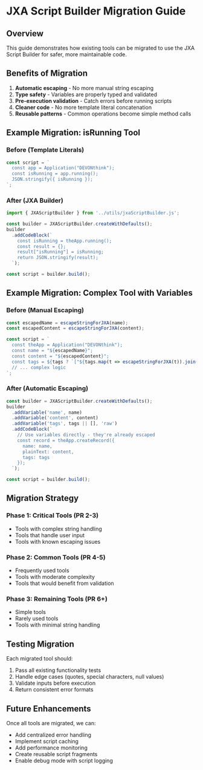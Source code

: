 # JXA Script Builder Migration Guide

## Overview

This guide demonstrates how existing tools can be migrated to use the JXA Script Builder for safer, more maintainable code.

## Benefits of Migration

1. **Automatic escaping** - No more manual string escaping
2. **Type safety** - Variables are properly typed and validated
3. **Pre-execution validation** - Catch errors before running scripts
4. **Cleaner code** - No more template literal concatenation
5. **Reusable patterns** - Common operations become simple method calls

## Example Migration: isRunning Tool

### Before (Template Literals)
```typescript
const script = `
  const app = Application("DEVONthink");
  const isRunning = app.running();
  JSON.stringify({ isRunning });
`;
```

### After (JXA Builder)
```typescript
import { JXAScriptBuilder } from '../utils/jxaScriptBuilder.js';

const builder = JXAScriptBuilder.createWithDefaults();
builder
  .addCodeBlock(`
    const isRunning = theApp.running();
    const result = {};
    result["isRunning"] = isRunning;
    return JSON.stringify(result);
  `);

const script = builder.build();
```

## Example Migration: Complex Tool with Variables

### Before (Manual Escaping)
```typescript
const escapedName = escapeStringForJXA(name);
const escapedContent = escapeStringForJXA(content);

const script = `
  const theApp = Application("DEVONthink");
  const name = "${escapedName}";
  const content = "${escapedContent}";
  const tags = ${tags ? `["${tags.map(t => escapeStringForJXA(t)).join('", "')}"]` : '[]'};
  // ... complex logic
`;
```

### After (Automatic Escaping)
```typescript
const builder = JXAScriptBuilder.createWithDefaults();
builder
  .addVariable('name', name)
  .addVariable('content', content)
  .addVariable('tags', tags || [], 'raw')
  .addCodeBlock(`
    // Use variables directly - they're already escaped
    const record = theApp.createRecord({
      name: name,
      plainText: content,
      tags: tags
    });
  `);

const script = builder.build();
```

## Migration Strategy

### Phase 1: Critical Tools (PR 2-3)
- Tools with complex string handling
- Tools that handle user input
- Tools with known escaping issues

### Phase 2: Common Tools (PR 4-5)
- Frequently used tools
- Tools with moderate complexity
- Tools that would benefit from validation

### Phase 3: Remaining Tools (PR 6+)
- Simple tools
- Rarely used tools
- Tools with minimal string handling

## Testing Migration

Each migrated tool should:
1. Pass all existing functionality tests
2. Handle edge cases (quotes, special characters, null values)
3. Validate inputs before execution
4. Return consistent error formats

## Future Enhancements

Once all tools are migrated, we can:
- Add centralized error handling
- Implement script caching
- Add performance monitoring
- Create reusable script fragments
- Enable debug mode with script logging